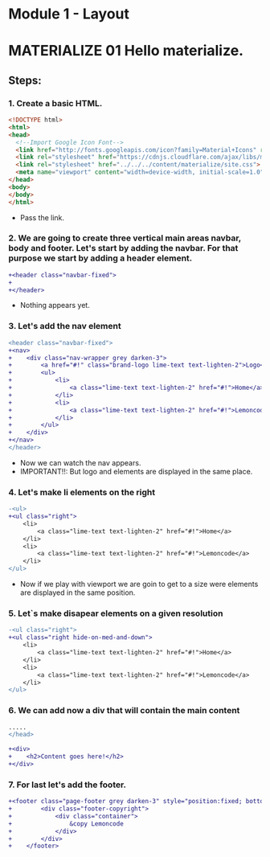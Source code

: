 # Module 1 - Layout

# MATERIALIZE 01 Hello materialize. 

## Steps:

### 1. Create a basic HTML. 

```html
<!DOCTYPE html>
<html>
<head>
  <!--Import Google Icon Font-->
  <link href="http://fonts.googleapis.com/icon?family=Material+Icons" rel="stylesheet">
  <link rel="stylesheet" href="https://cdnjs.cloudflare.com/ajax/libs/materialize/0.100.2/css/materialize.min.css">
  <link rel="stylesheet" href="../../../content/materialize/site.css">
  <meta name="viewport" content="width=device-width, initial-scale=1.0"/>
</head>
<body>
</body>
</html>
```
* Pass the link.

### 2. We are going to create three vertical main areas navbar, body and footer. Let's start by adding the navbar. For that purpose we start by adding a header element.

```diff
+<header class="navbar-fixed">
+
+</header>
```
* Nothing appears yet.

### 3. Let's add the nav element

```diff
<header class="navbar-fixed">
+<nav>
+    <div class="nav-wrapper grey darken-3">
+        <a href="#!" class="brand-logo lime-text text-lighten-2">Logo</a>
+        <ul>
+            <li>
+                <a class="lime-text text-lighten-2" href="#!">Home</a>
+            </li>
+            <li>
+                <a class="lime-text text-lighten-2" href="#!">Lemoncode</a>
+            </li>
+        </ul>
+    </div>
+</nav>
</header>
```
* Now we can watch the nav appears. 
* IMPORTANT!!: But logo and elements are displayed in the same place.

### 4. Let's make li elements on the right 

```diff
-<ul>
+<ul class="right">
    <li>
        <a class="lime-text text-lighten-2" href="#!">Home</a>
    </li>
    <li>
        <a class="lime-text text-lighten-2" href="#!">Lemoncode</a>
    </li>
</ul>
```
* Now if we play with viewport we are goin to get to a size were elements are displayed in the same position.

### 5. Let`s make disapear elements on a given resolution

```diff
-<ul class="right">
+<ul class="right hide-on-med-and-down">
    <li>
        <a class="lime-text text-lighten-2" href="#!">Home</a>
    </li>
    <li>
        <a class="lime-text text-lighten-2" href="#!">Lemoncode</a>
    </li>
</ul>
```
### 6. We can add now a div that will contain the main content

```diff
.....
</head>

+<div>
+    <h2>Content goes here!</h2>
+</div>
```

### 7. For last let's add the footer.

```diff
+<footer class="page-footer grey darken-3" style="position:fixed; bottom:0; width:100%;">
+        <div class="footer-copyright">
+            <div class="container">
+                &copy Lemoncode
+            </div>
+        </div>
+    </footer>
```
